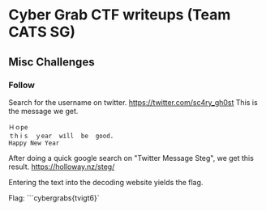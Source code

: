 # Cyber Grab CTF writeups (Team CATS SG)

## Misc Challenges

### Follow

Search for the username on twitter. https://twitter.com/sc4ry_gh0st
This is the message we get. 
```
Ｈｏpe 
ｔhⅰs  ｙear  wіll  be  good.
Happy New Year
```
After doing a quick google search on "Twitter Message Steg", we get this result. https://holloway.nz/steg/

Entering the text into the decoding website yields the flag. 

Flag: ```cybergrabs{tvigt6}`